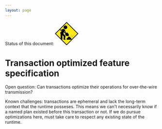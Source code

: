 ```yaml
---
layout: page
---
```


Status of this document:
![](/assets/under-construction-flashing-barracade-animation.gif)

# Transaction optimized feature specification

Open question: Can transactions optimize their operations for over-the-wire transmission?

Known challenges: transactions are ephemeral and lack the long-term context that the runtime posseses. This means we can't necessarily know if a named plan existed before this transaction or not. If we do pursue optimizations here, must take care to respect any existing state of the runtime.

